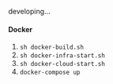 developing...

#### Docker

1. ```sh docker-build.sh```
2. ```sh docker-infra-start.sh```
2. ```sh docker-cloud-start.sh```
3. ```docker-compose up```